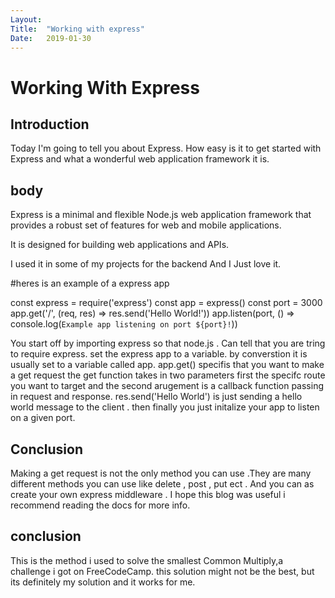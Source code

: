 ```yaml
---
Layout:	
Title:	"Working with express"
Date:	2019-01-30 
---
```


# Working With Express

## Introduction 

Today I'm going to tell you about Express. How easy is it to get started with Express 
and what a wonderful web application framework it is.

## body

Express is a minimal and flexible Node.js web application framework that provides a robust set of features for
 web and mobile applications. 

 It is designed for building web applications and APIs.
 
I used it in some of my projects for the backend And I Just love it.



 

#heres is an example of a express app

const express = require('express')
const app = express()
const port = 3000
app.get('/', (req, res) => res.send('Hello World!'))
app.listen(port, () => console.log(`Example app listening on port ${port}!`))



You start off by importing express so that node.js . Can tell that you are tring to require express.
set the express app to a variable. by converstion it is usually set to a variable called app.
app.get() 
specifis that you want to make a get request the get function takes in two parameters first the specifc
route you want to target and the second arugement is a callback function passing in request and response.
res.send('Hello World') is just sending a hello world message to the client .
then finally you just initalize your app to listen on a given port.
 
## Conclusion 

Making a get request is not the only method you can use .They are  many different methods you can use like delete , post , put ect . And you can as create your own express middleware . I hope this blog was useful
i recommend reading the docs for more info. 

<!-- To create an API is so simple with express what you need to do is import the package express -->





## conclusion 

This is the method i used to solve the smallest Common Multiply,a challenge i got on FreeCodeCamp. this solution might not be 
the best, but its definitely my solution and it works for me.


